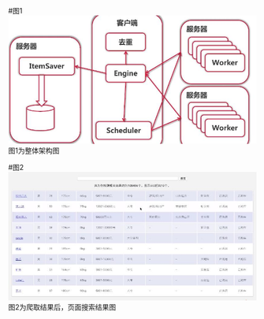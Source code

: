 #图1
![Image](https://github.com/hellochengxuyuan/photo/blob/master/3.jpg)
图1为整体架构图


#图2
![Image](https://github.com/hellochengxuyuan/photo/blob/master/3-2.jpg)
图2为爬取结果后，页面搜索结果图

